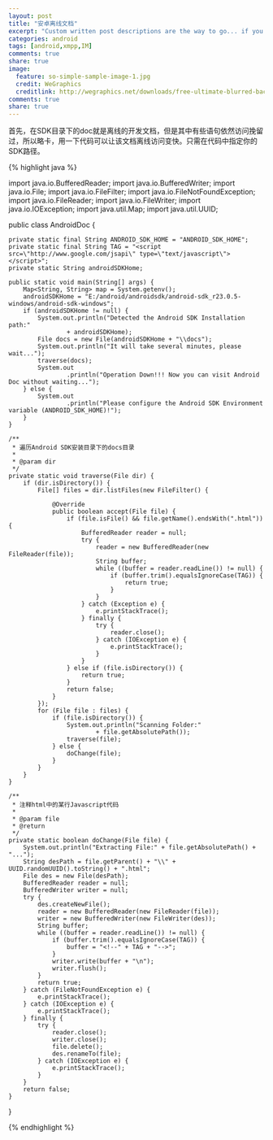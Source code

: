 ```yaml
---
layout: post
title: "安卓离线文档"
excerpt: "Custom written post descriptions are the way to go... if you're not lazy."
categories: android
tags: [android,xmpp,IM]
comments: true
share: true
image:
  feature: so-simple-sample-image-1.jpg
  credit: WeGraphics
  creditlink: http://wegraphics.net/downloads/free-ultimate-blurred-background-pack/
comments: true
share: true
---
```



首先，在SDK目录下的doc就是离线的开发文档，但是其中有些语句依然访问挽留过，所以略卡，用一下代码可以让该文档离线访问变快。只需在代码中指定你的SDK路径。

{% highlight java %}


import java.io.BufferedReader;
import java.io.BufferedWriter;
import java.io.File;
import java.io.FileFilter;
import java.io.FileNotFoundException;
import java.io.FileReader;
import java.io.FileWriter;
import java.io.IOException;
import java.util.Map;
import java.util.UUID;
 
public class AndroidDoc {
 
    private static final String ANDROID_SDK_HOME = "ANDROID_SDK_HOME";
    private static final String TAG = "<script src=\"http://www.google.com/jsapi\" type=\"text/javascript\"></script>";
    private static String androidSDKHome;
 
    public static void main(String[] args) {
        Map<String, String> map = System.getenv();
        androidSDKHome = "E:/android/androidsdk/android-sdk_r23.0.5-windows/android-sdk-windows";
        if (androidSDKHome != null) {
            System.out.println("Detected the Android SDK Installation path:"
                    + androidSDKHome);
            File docs = new File(androidSDKHome + "\\docs");
            System.out.println("It will take several minutes, please wait...");
            traverse(docs);
            System.out
                    .println("Operation Down!!! Now you can visit Android Doc without waiting...");
        } else {
            System.out
                    .println("Please configure the Android SDK Environment variable (ANDROID_SDK_HOME)!");
        }
    }
 
    /**
     * 遍历Android SDK安装目录下的docs目录
     * 
     * @param dir
     */
    private static void traverse(File dir) {
        if (dir.isDirectory()) {
            File[] files = dir.listFiles(new FileFilter() {
 
                @Override
                public boolean accept(File file) {
                    if (file.isFile() && file.getName().endsWith(".html")) {
                        BufferedReader reader = null;
                        try {
                            reader = new BufferedReader(new FileReader(file));
                            String buffer;
                            while ((buffer = reader.readLine()) != null) {
                                if (buffer.trim().equalsIgnoreCase(TAG)) {
                                    return true;
                                }
                            }
                        } catch (Exception e) {
                            e.printStackTrace();
                        } finally {
                            try {
                                reader.close();
                            } catch (IOException e) {
                                e.printStackTrace();
                            }
                        }
                    } else if (file.isDirectory()) {
                        return true;
                    }
                    return false;
                }
            });
            for (File file : files) {
                if (file.isDirectory()) {
                    System.out.println("Scanning Folder:"
                            + file.getAbsolutePath());
                    traverse(file);
                } else {
                    doChange(file);
                }
            }
        }
    }
 
    /**
     * 注释html中的某行Javascript代码
     * 
     * @param file
     * @return
     */
    private static boolean doChange(File file) {
        System.out.println("Extracting File:" + file.getAbsolutePath() + "...");
        String desPath = file.getParent() + "\\" + UUID.randomUUID().toString() + ".html";
        File des = new File(desPath);
        BufferedReader reader = null;
        BufferedWriter writer = null;
        try {
            des.createNewFile();
            reader = new BufferedReader(new FileReader(file));
            writer = new BufferedWriter(new FileWriter(des));
            String buffer;
            while ((buffer = reader.readLine()) != null) {
                if (buffer.trim().equalsIgnoreCase(TAG)) {
                    buffer = "<!--" + TAG + "-->";
                }
                writer.write(buffer + "\n");
                writer.flush();
            }
            return true;
        } catch (FileNotFoundException e) {
            e.printStackTrace();
        } catch (IOException e) {
            e.printStackTrace();
        } finally {
            try {
                reader.close();
                writer.close();
                file.delete();
                des.renameTo(file);
            } catch (IOException e) {
                e.printStackTrace();
            }
        }
        return false;
    }
 
}



{% endhighlight %}
